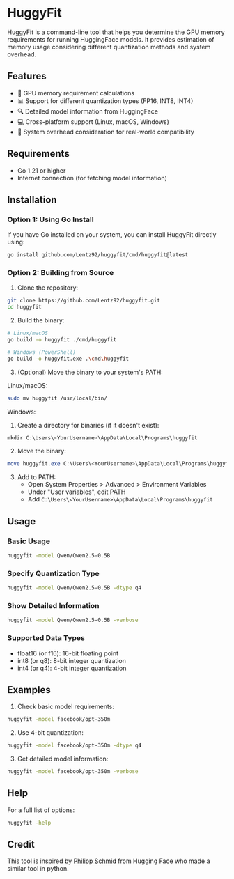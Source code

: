 # HuggyFit

HuggyFit is a command-line tool that helps you determine the GPU memory requirements for running HuggingFace models. It provides estimation of memory usage considering different quantization methods and system overhead.


## Features

- 🧮 GPU memory requirement calculations
- 📊 Support for different quantization types (FP16, INT8, INT4)
- 🔍 Detailed model information from HuggingFace
- 💻 Cross-platform support (Linux, macOS, Windows)
- 🎯 System overhead consideration for real-world compatibility

## Requirements

- Go 1.21 or higher
- Internet connection (for fetching model information)

## Installation

### Option 1: Using Go Install

If you have Go installed on your system, you can install HuggyFit directly using:

```bash
go install github.com/Lentz92/huggyfit/cmd/huggyfit@latest
```

### Option 2: Building from Source

1. Clone the repository:
```bash
git clone https://github.com/Lentz92/huggyfit.git
cd huggyfit
```

2. Build the binary:
```bash
# Linux/macOS
go build -o huggyfit ./cmd/huggyfit

# Windows (PowerShell)
go build -o huggyfit.exe .\cmd\huggyfit
```

3. (Optional) Move the binary to your system's PATH:

Linux/macOS:
```bash
sudo mv huggyfit /usr/local/bin/
```

Windows:
1. Create a directory for binaries (if it doesn't exist):
```powershell
mkdir C:\Users\<YourUsername>\AppData\Local\Programs\huggyfit
```
2. Move the binary:
```powershell
move huggyfit.exe C:\Users\<YourUsername>\AppData\Local\Programs\huggyfit
```
3. Add to PATH:
   - Open System Properties > Advanced > Environment Variables
   - Under "User variables", edit PATH
   - Add `C:\Users\<YourUsername>\AppData\Local\Programs\huggyfit`

## Usage

### Basic Usage

```bash
huggyfit -model Qwen/Qwen2.5-0.5B
```

### Specify Quantization Type

```bash
huggyfit -model Qwen/Qwen2.5-0.5B -dtype q4
```

### Show Detailed Information

```bash
huggyfit -model Qwen/Qwen2.5-0.5B -verbose
```

### Supported Data Types

- float16 (or f16): 16-bit floating point
- int8 (or q8): 8-bit integer quantization
- int4 (or q4): 4-bit integer quantization

## Examples

1. Check basic model requirements:
```bash
huggyfit -model facebook/opt-350m
```

2. Use 4-bit quantization:
```bash
huggyfit -model facebook/opt-350m -dtype q4
```

3. Get detailed model information:
```bash
huggyfit -model facebook/opt-350m -verbose
```

## Help

For a full list of options:
```bash
huggyfit -help
```

## Credit
This tool is inspired by [Philipp Schmid](https://github.com/philschmid) from Hugging Face who made a similar tool in python.